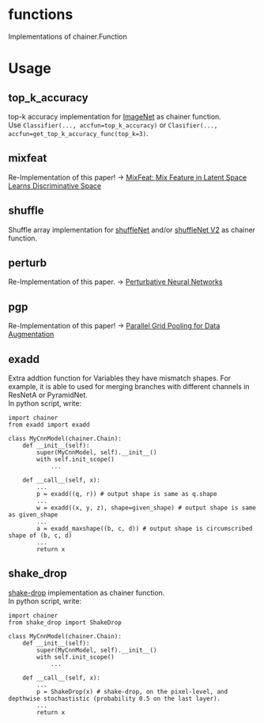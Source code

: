 # functions
Implementations of chainer.Function

# Usage
## top_k_accuracy
top-k accuracy implementation for [ImageNet](http://www.image-net.org/challenges/LSVRC/) as chainer function.  
Use `Classifier(..., accfun=top_k_accuracy)` or `Clasifier(..., accfun=get_top_k_accuracy_func(top_k=3)`.  

## mixfeat
Re-Implementation of this paper! -> [MixFeat: Mix Feature in Latent Space Learns Discriminative Space](https://openreview.net/forum?id=HygT9oRqFX)

## shuffle
Shuffle array implementation for [shuffleNet](https://arxiv.org/abs/1707.01083) and/or [shuffleNet V2](https://arxiv.org/abs/1807.11164) as chainer function.  

## perturb
Re-Implementation of this paper. -> [Perturbative Neural Networks](https://arxiv.org/abs/1806.01817)

## pgp
Re-Implementation of this paper! -> [Parallel Grid Pooling for Data Augmentation](https://github.com/akitotakeki/pgp-chainer)

## exadd
Extra addtion function for Variables they have mismatch shapes.
For example, it is able to used for merging branches with different channels in ResNetA or PyramidNet.  
In python script, write:
```
import chainer
from exadd import exadd

class MyCnnModel(chainer.Chain):
    def __init__(self):
        super(MyCnnModel, self).__init__()
        with self.init_scope()
            ...

    def __call__(self, x):
        ...
        p = exadd((q, r)) # output shape is same as q.shape
        ...
        w = exadd((x, y, z), shape=given_shape) # output shape is same as given_shape
        ...
        a = exadd_maxshape((b, c, d)) # output shape is circumscribed shape of (b, c, d)
        ...
        return x
```
## shake_drop
[shake-drop](https://arxiv.org/abs/1802.02375) implementation as chainer function.  
In python script, write:
```
import chainer
from shake_drop import ShakeDrop

class MyCnnModel(chainer.Chain):
    def __init__(self):
        super(MyCnnModel, self).__init__()
        with self.init_scope()
            ...

    def __call__(self, x):
        ...
        p = ShakeDrop(x) # shake-drop, on the pixel-level, and depthwise stochastistic (probability 0.5 on the last layer).
        ...
        return x
```
